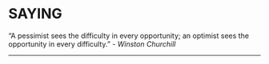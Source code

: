 # SAYING

“A pessimist sees the difficulty in every opportunity; an optimist sees the opportunity in every difficulty.” - *Winston Churchill*

---

